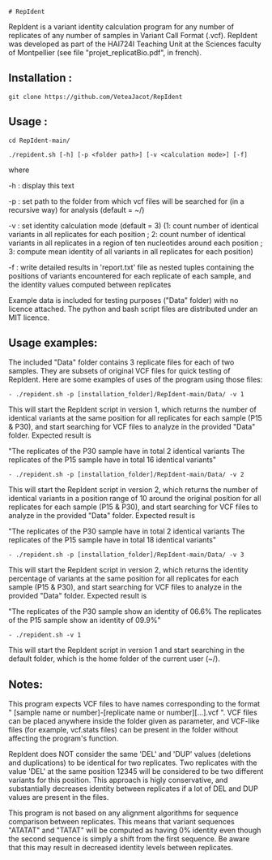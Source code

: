 	# RepIdent

RepIdent is a variant identity calculation program for any number of replicates of any number of samples in Variant Call Format (.vcf). RepIdent was developed as part of the HAI724I Teaching Unit at the Sciences faculty of Montpellier (see file "projet_replicatBio.pdf", in french). 


## Installation : 

	git clone https://github.com/VeteaJacot/RepIdent
		

## Usage : 

	cd RepIdent-main/

	./repident.sh [-h] [-p <folder path>] [-v <calculation mode>] [-f]

where

   -h : display this text

   -p : set path to the folder from which vcf files will be searched for (in a recursive way) for analysis (default = ~/)

   -v : set identity calculation mode (default = 3) (1: count number of identical variants in all replicates for each position ; 2: count number of identical variants in all replicates in a region of ten nucleotides around each position ; 3: compute mean identity of all variants in all replicates for each position)
   
   -f : write detailed results in 'report.txt' file as nested tuples containing the positions of variants encountered for each replicate of each sample, and the identity values computed between replicates
         
            
Example data is included for testing purposes ("Data" folder) with no licence attached. The python and bash script files are distributed under an MIT licence.


## Usage examples:

The included "Data" folder contains 3 replicate files for each of two samples. They are subsets of original VCF files for quick testing of RepIdent. Here are some examples of uses of the program using those files:

	- ./repident.sh -p [installation_folder]/RepIdent-main/Data/ -v 1

This will start the RepIdent script in version 1, which returns the number of identical variants at the same position for all replicates for each sample (P15 & P30), and start searching for VCF files to analyze in the provided "Data" folder. Expected result is
	
"The replicates of the P30 sample have in total 2 identical variants
The replicates of the P15 sample have in total 16 identical variants"
		 
	- ./repident.sh -p [installation_folder]/RepIdent-main/Data/ -v 2

This will start the RepIdent script in version 2, which returns the number of identical variants in a position range of 10 around the original position for all replicates for each sample (P15 & P30), and start searching for VCF files to analyze in the provided "Data" folder. Expected result is
	
"The replicates of the P30 sample have in total 2 identical variants
The replicates of the P15 sample have in total 18 identical variants"
		 
	- ./repident.sh -p [installation_folder]/RepIdent-main/Data/ -v 3

This will start the RepIdent script in version 2, which returns the identity percentage of variants at the same position for all replicates for each sample (P15 & P30), and start searching for VCF files to analyze in the provided "Data" folder. Expected result is
	
"The replicates of the P30 sample show an identity of 06.6%
The replicates of the P15 sample show an identity of 09.9%"

	- ./repident.sh -v 1

This will start the RepIdent script in version 1 and start searching in the default folder, which is the home folder of the current user (~/).

	
## Notes:

This program expects VCF files to have names corresponding to the format " [sample name or number]-[replicate name or number][...].vcf ". VCF files can be placed anywhere inside the folder given as parameter, and VCF-like files (for example, vcf.stats files) can be present in the folder without affecting the program's function.

RepIdent does NOT consider the same 'DEL' and 'DUP' values (deletions and duplications) to be identical for two replicates. Two replicates with the value 'DEL' at the same position 12345 will be considered to be two different variants for this position. This approach is higly conservative, and substantially decreases identity between replicates if a lot of DEL and DUP values are present in the files.

This program is not based on any alignment algorithms for sequence comparison between replicates. This means that variant sequences "ATATAT" and "TATAT" will be computed as having 0% identity even though the second sequence is simply a shift from the first sequence. Be aware that this may result in decreased identity levels between replicates.

